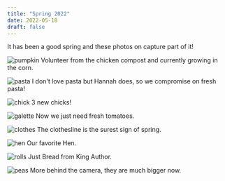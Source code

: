 ```yaml
---
title: "Spring 2022"
date: 2022-05-18
draft: false
---
```

It has been a good spring and these photos on capture part of it!

![pumpkin](/images/spring-2022/pumpkin.jpg)
Volunteer from the chicken compost and currently growing in the corn.

![pasta](/images/spring-2022/pasta.jpg)
I don't love pasta but Hannah does, so we compromise on fresh pasta!

![chick](/images/spring-2022/chick.jpg)
3 new chicks!

![galette](/images/spring-2022/galette.jpg)
Now we just need fresh tomatoes.

![clothes](/images/spring-2022/clothes.jpg)
The clothesline is the surest sign of spring.

![hen](/images/spring-2022/hen.jpg)
Our favorite Hen.

![rolls](/images/spring-2022/rolls.jpg)
Just Bread from King Author.

![peas](/images/spring-2022/peas.jpg)
More behind the camera, they are much bigger now.
